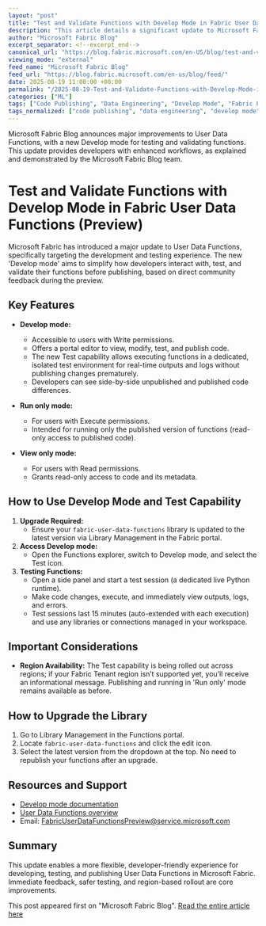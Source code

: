 ```yaml
---
layout: "post"
title: "Test and Validate Functions with Develop Mode in Fabric User Data Functions"
description: "This article details a significant update to Microsoft Fabric User Data Functions, introducing a 'Develop mode' that improves the testing and validation experience for function developers. It covers the new Develop/Test workflow in the Fabric portal, guidance on library updates, and current limitations regarding regional availability."
author: "Microsoft Fabric Blog"
excerpt_separator: <!--excerpt_end-->
canonical_url: "https://blog.fabric.microsoft.com/en-US/blog/test-and-validate-your-functions-with-develop-mode-in-fabric-user-data-functions-preview/"
viewing_mode: "external"
feed_name: "Microsoft Fabric Blog"
feed_url: "https://blog.fabric.microsoft.com/en-us/blog/feed/"
date: 2025-08-19 11:00:00 +00:00
permalink: "/2025-08-19-Test-and-Validate-Functions-with-Develop-Mode-in-Fabric-User-Data-Functions.html"
categories: ["ML"]
tags: ["Code Publishing", "Data Engineering", "Develop Mode", "Fabric Portal", "Function Validation", "Library Management", "Microsoft Fabric", "ML", "News", "Preview Features", "Python", "Region Availability", "Testing", "User Data Functions"]
tags_normalized: ["code publishing", "data engineering", "develop mode", "fabric portal", "function validation", "library management", "microsoft fabric", "ml", "news", "preview features", "python", "region availability", "testing", "user data functions"]
---
```


Microsoft Fabric Blog announces major improvements to User Data Functions, with a new Develop mode for testing and validating functions. This update provides developers with enhanced workflows, as explained and demonstrated by the Microsoft Fabric Blog team.<!--excerpt_end-->

# Test and Validate Functions with Develop Mode in Fabric User Data Functions (Preview)

Microsoft Fabric has introduced a major update to User Data Functions, specifically targeting the development and testing experience. The new 'Develop mode' aims to simplify how developers interact with, test, and validate their functions before publishing, based on direct community feedback during the preview.

## Key Features

- **Develop mode:**
  - Accessible to users with Write permissions.
  - Offers a portal editor to view, modify, test, and publish code.
  - The new Test capability allows executing functions in a dedicated, isolated test environment for real-time outputs and logs without publishing changes prematurely.
  - Developers can see side-by-side unpublished and published code differences.

- **Run only mode:**
  - For users with Execute permissions.
  - Intended for running only the published version of functions (read-only access to published code).

- **View only mode:**
  - For users with Read permissions.
  - Grants read-only access to code and its metadata.

## How to Use Develop Mode and Test Capability

1. **Upgrade Required:**
   - Ensure your `fabric-user-data-functions` library is updated to the latest version via Library Management in the Fabric portal.
2. **Access Develop mode:**
   - Open the Functions explorer, switch to Develop mode, and select the Test icon.
3. **Testing Functions:**
   - Open a side panel and start a test session (a dedicated live Python runtime).
   - Make code changes, execute, and immediately view outputs, logs, and errors.
   - Test sessions last 15 minutes (auto-extended with each execution) and use any libraries or connections managed in your workspace.

## Important Considerations

- **Region Availability:** The Test capability is being rolled out across regions; if your Fabric Tenant region isn’t supported yet, you’ll receive an informational message. Publishing and running in 'Run only' mode remains available as before.

## How to Upgrade the Library

1. Go to Library Management in the Functions portal.
2. Locate `fabric-user-data-functions` and click the edit icon.
3. Select the latest version from the dropdown at the top. No need to republish your functions after an upgrade.

## Resources and Support

- [Develop mode documentation](https://go.microsoft.com/fwlink/?linkid=2330551)
- [User Data Functions overview](https://learn.microsoft.com/fabric/data-engineering/user-data-functions/user-data-functions-overview)
- Email: [FabricUserDataFunctionsPreview@service.microsoft.com](mailto:FabricUserDataFunctionsPreview@service.microsoft.com)

## Summary

This update enables a more flexible, developer-friendly experience for developing, testing, and publishing User Data Functions in Microsoft Fabric. Immediate feedback, safer testing, and region-based rollout are core improvements.

This post appeared first on "Microsoft Fabric Blog". [Read the entire article here](https://blog.fabric.microsoft.com/en-US/blog/test-and-validate-your-functions-with-develop-mode-in-fabric-user-data-functions-preview/)
